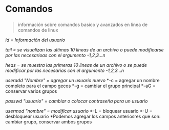 # Comandos <h5>

> información sobre comandos basico y avanzados en linea de comandos de linux

_id = Información del usuario_

_tail = se visualizan las ultimas 10 lineas de un archivo o puede modificarse por las necesarioas con el argumento -1,2,3...n_

_heas = se muestra las primeras 10 lineas de un archivo o se puede modificar por las necesarias con el argumento -1,2,3...n_

_useradd "Nombre" = agregar un usuario nuevo_
  *-c = agregar un nombre completo para el campo gecos
  *-g = cambiar el grupo principal
  *-aG = conservar varios grupos
  
  _passwd "usuario" = cambiar o colocar contraseña para un usuario_
  
 _usermod "nombre" = modificar usuario_
  *-L = bloquear usuario
  *-U = desbloquear usuario
  *Podemos agregar los campos anteriosres que son: cambiar grupo, conservar ambos grupos
